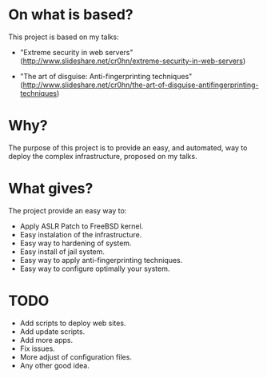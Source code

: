 On what is based?
=================

This project is based on my talks:

- "Extreme security in web servers"
  (http://www.slideshare.net/cr0hn/extreme-security-in-web-servers)

- "The art of disguise: Anti-fingerprinting techniques"
  (http://www.slideshare.net/cr0hn/the-art-of-disguise-antifingerprinting-techniques)


Why?
====

The purpose of this project is to provide an easy, and automated, way to deploy the complex infrastructure, proposed on my talks.

What gives?
===========

The project provide an easy way to:
- Apply ASLR Patch to FreeBSD kernel.
- Easy instalation of the infrastructure.
- Easy way to hardening of system.
- Easy install of jail system.
- Easy way to apply anti-fingerprinting techniques.
- Easy way to configure optimally your system.

TODO
====	
- Add scripts to deploy web sites.
- Add update scripts.
- Add more apps.
- Fix issues.
- More adjust of configuration files.
- Any other good idea.